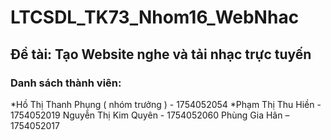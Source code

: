 # LTCSDL_TK73_Nhom16_WebNhac
## Đề tài: Tạo Website nghe và tải nhạc trực tuyến
### Danh sách thành viên:
*Hồ Thị Thanh Phụng ( nhóm trưởng ) - 1754052054
*Phạm Thị Thu Hiền - 1754052019
Nguyễn Thị Kim Quyên - 1754052060
Phùng Gia Hân – 1754052017

